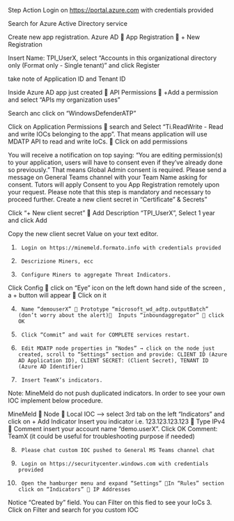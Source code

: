 Step	Action
Login on https://portal.azure.com with credentials provided

Search for Azure Active Directory service
 
Create new app registration. Azure AD  App Registration  + New Registration
 

Insert Name: TPI_UserX, select “Accounts in this organizational directory only (Format only - Single tenant)” and click Register
 
take note of Application ID and Tenant ID
 
Inside Azure AD app just created  API Permissions  +Add a permission and select “APIs my organization uses”
 
Search anc click on “WindowsDefenderATP”
 
Click on Application Permissions  search and Select “Ti.ReadWrite - Read and write IOCs belonging to the app”. That means application will use MDATP API to read and write IoCs.  Click on add permissions
 
You will receive a notification on top saying: “You are editing permission(s) to your application, users will have to consent even if they’ve already done so previously.” 
That means Global Admin consent is required. 
Please send a message on General Teams channel with your Team Name asking for consent.
Tutors will apply Consent to you App Registration remotely upon your request. Please note that this step is mandatory and necessary to proceed further.
Create a new client secret in “Certificate” & Secrets”
 
Click “+ New client secret”  Add Description “TPI_UserX”, Select 1 year and click Add
 

Copy the new client secret Value on your text editor.


1.		Login on https://minemeld.formato.info with credentials provided

2.		Descrizione Miners, ecc

3.		Configure Miners to aggregate Threat Indicators. 
Click Config  click on “Eye” icon on the left down hand side of the screen , a + button will appear  Click on it
 
4.		Name “demouserX”  Prototype “microsoft_wd_adtp.outputBatch” (don’t worry about the alert)  Inputs “inboundaggregator”  click OK
 

5.		Click “Commit” and wait for COMPLETE services restart.
6.		Edit MDATP node properties in “Nodes” → click on the node just created, scroll to “Settings” section and provide: CLIENT ID (Azure AD Application ID), CLIENT SECRET: (Client Secret), TENANT ID (Azure AD Identifier)
 

 

 
7.		Insert TeamX’s indicators. 
Note: MineMeld do not push duplicated indicators. In order to see your own IOC implement below procedure.

MineMeld  Node  Local IOC –> select 3rd tab on the left “Indicators” and click on + Add Indicator
Insert you indicator i.e. 123.123.123.123  Type IPv4  Comment insert your account name “demo.userX”. Click OK
Comment: TeamX (it could be useful for troubleshooting purpose if needed)
 
8.		Please chat custom IOC pushed to General MS Teams channel chat
 
1.		Login on https://securitycenter.windows.com with credentials provided

2.		Open the hamburger menu and expand “Settings” In “Rules” section click on “Indicators”  IP Addresses
 

Notice “Created by” field. You can Filter on this fied to see your IoCs
3.		Click on Filter and search for you custom IOC
 

 

